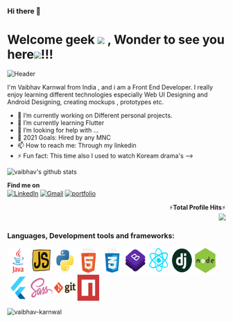 ### Hi there 👋

<h1>Welcome geek <img src="https://emojis.slackmojis.com/emojis/images/1531849430/4246/blob-sunglasses.gif?1531849430" width="30"/>
, Wonder to see you here<img src="https://raw.githubusercontent.com/MartinHeinz/MartinHeinz/master/wave.gif" width="30px">!!! </h1>

![Header](https://user-images.githubusercontent.com/64114079/91522625-18329b00-e8d1-11ea-9909-ac1d54bfbeeb.jpg)

I'm Vaibhav Karnwal from India , and i am a Front End Developer. I really enjoy learning different technologies especially Web UI Designing and Android Designing, creating mockups , prototypes 
etc.

- 🔭 I’m currently working on Different personal projects.
- 🌱 I’m currently learning Flutter
- 🤔 I’m looking for help with ...
- 🥅 2021 Goals: Hired by any MNC
- 📫 How to reach me: Through my linkedin
- ⚡ Fun fact: This time also I used to watch Koream drama's
-->


![vaibhav's github stats](https://github-readme-stats.vercel.app/api?username=vaibhav-karnwal&hide=issues&show_icons=true)

<p align="left"><strong>Find me on</strong><br>
  <a href="https://www.linkedin.com/in/vaibhav-karnwal/" target="_blank"><img align="center" alt="LinkedIn" src="https://img.shields.io/badge/linkedin-%230077B5.svg?&style=for-the-badge&logo=linkedin&logoColor=white" /></a>
  <a href="vaibhavkarnwal2812@gmail.com" target="_blank"><img align="center" alt="Gmail" src="https://img.shields.io/badge/gmail-red.svg?&style=for-the-badge&logo=gmail&logoColor=white" /></a>
  <a href="https://trorstphpuskxi3cchfhdg-on.drv.tw/www.myportfolio.com/" target="_blank"><img align="center" alt="portfolio" src="https://img.shields.io/badge/portfolio-gray.svg?&style=for-the-badge&logoColor=white" /></a>
</p>
<p align="right">⚡️<strong>Total Profile Hits</strong>⚡️<br>
<img src="https://profile-counter.glitch.me/vaibhav-karnwal/count.svg" />

<br />

<h3>Languages, Development tools and frameworks:</h3>
<p>
	<img src="https://raw.githubusercontent.com/devicons/devicon/master/icons/java/java-original-wordmark.svg" alt="java" width="50" height="60"/> 
	<img src="https://github.com/vaibhav-karnwal/vaibhav-karnwal/blob/main/res/js.gif" width="50" height="60"/> 
	<img src="https://raw.githubusercontent.com/devicons/devicon/master/icons/python/python-original.svg" alt="python"width="50" height="60"/> 
  <img src="https://github.com/vaibhav-karnwal/vaibhav-karnwal/blob/main/res/html.gif" alt="html5" width="50" height="60"/> 
  <img src="https://github.com/vaibhav-karnwal/vaibhav-karnwal/blob/main/res/css.gif" alt="html5" width="50" height="60"/> 
  <img src="https://github.com/vaibhav-karnwal/vaibhav-karnwal/blob/main/res/bootstrap.gif" alt="html5" width="50" height="60"/> 
  <img src="https://github.com/vaibhav-karnwal/vaibhav-karnwal/blob/main/res/react.gif" alt="html5" width="50" height="60"/> 
  <img src="https://github.com/vaibhav-karnwal/vaibhav-karnwal/blob/main/res/django.png" alt="html5" width="50" height="60"/> 
<img src="https://github.com/vaibhav-karnwal/vaibhav-karnwal/blob/main/res/node.gif" alt="html5" width="50" height="60"/> 
<img src="https://github.com/vaibhav-karnwal/vaibhav-karnwal/blob/main/res/flutter.png" alt="flutter.png" width="50" height="60"/> 
<img src='https://raw.githubusercontent.com/github/explore/80688e429a7d4ef2fca1e82350fe8e3517d3494d/topics/sass/sass.png' alt='scss' width="50" height="60">
<img src='https://raw.githubusercontent.com/github/explore/80688e429a7d4ef2fca1e82350fe8e3517d3494d/topics/git/git.png' alt='git' width="50" height="60">
<img src='https://raw.githubusercontent.com/github/explore/80688e429a7d4ef2fca1e82350fe8e3517d3494d/topics/npm/npm.png' alt='npm' width="50" height="60">

</p>

<img src="https://github-readme-stats.vercel.app/api/top-langs/?username=vaibhav-karnwal&langs_count=9" alt="vaibhav-karnwal">

